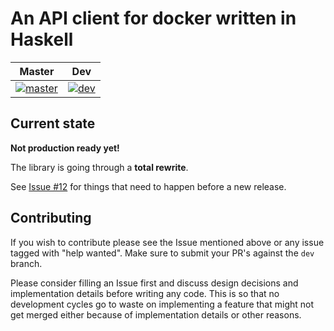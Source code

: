 # An API client for docker written in Haskell

| Master | Dev  |
| -------| ---- |
| [![master](https://travis-ci.org/denibertovic/docker-hs.svg?branch=master)](https://travis-ci.org/denibertovic/docker-hs) | [![dev](https://travis-ci.org/denibertovic/docker-hs.svg?branch=dev)](https://travis-ci.org/denibertovic/docker-hs) |


## Current state

**Not production ready yet!**

The library is going through a **total rewrite**.

See [Issue #12](https://github.com/denibertovic/docker-hs/issues/12) for things
that need to happen before a new release.


## Contributing

If you wish to contribute please see the Issue mentioned above or any issue tagged with "help wanted".
Make sure to submit your PR's against the `dev` branch.

Please consider filling an Issue first and discuss design decisions and implementation details before
writing any code. This is so that no development cycles go to waste on implementing a feature that
might not get merged either because of implementation details or other reasons.

